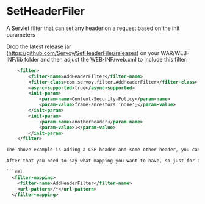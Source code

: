# SetHeaderFiler
A Servlet filter that can set any header on a request based on the init parameters

Drop the latest release jar (https://github.com/Servoy/SetHeaderFiler/releases) on your WAR/WEB-INF/lib folder and then adjust the WEB-INF/web.xml to include this filter:

```xml
    <filter>
        <filter-name>AddHeaderFilter</filter-name>
        <filter-class>com.servoy.filter.AddHeaderFilter</filter-class>
        <async-supported>true</async-supported>
        <init-param>
            <param-name>Content-Security-Policy</param-name>
            <param-value>frame-ancestors 'none';</param-value>
        </init-param>
        <init-param>
            <param-name>anotherheader</param-name>
            <param-value>1</param-value>
        </init-param>
    </filter>

The above example is adding a CSP header and some other header, you can add as many as you want.

After that you need to say what mapping you want to have, so just for all files on the root:

```xml
  <filter-mapping>
    <filter-name>AddHeaderFilter</filter-name>
    <url-pattern>/*</url-pattern>
  </filter-mapping>
```
 
